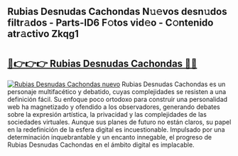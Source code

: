 ## Rubias Desnudas Cachondas N𝚞𝚎vos desn𝚞dos filtr𝚊dos - Parts-ID6 F𝚘tos vid𝚎o - C𝚘ntenido atr𝚊ctivo Zkqg1

# <h2><a href="http://mb0abg.tromn.icu/?c=Rubias+Desnudas+Cachondas">🔗👉👉👉 Rubias Desnudas Cachondas 🔗🔗</a></h2>

[![Rubias Desnudas Cachondas nuevo](https://i.imgur.com/pEAQMta.gif)](http://mb0abg.tromn.icu/?c=Rubias+Desnudas+Cachondas)
Rubias Desnudas Cachondas es un personaje multifacético y debatido, cuyas complejidades se resisten a una definición fácil.  Su enfoque poco ortodoxo para construir una personalidad web ha magnetizado y ofendido a los observadores, generando debates sobre la expresión artística, la privacidad y las complejidades de las sociedades virtuales. Aunque sus planes de futuro no están claros, su papel en la redefinición de la esfera digital es incuestionable. Impulsado por una determinación inquebrantable y un encanto innegable, el progreso de Rubias Desnudas Cachondas en el ámbito digital es implacable.
